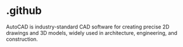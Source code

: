 # .github
AutoCAD is industry-standard CAD software for creating precise 2D drawings and 3D models, widely used in architecture, engineering, and construction.

